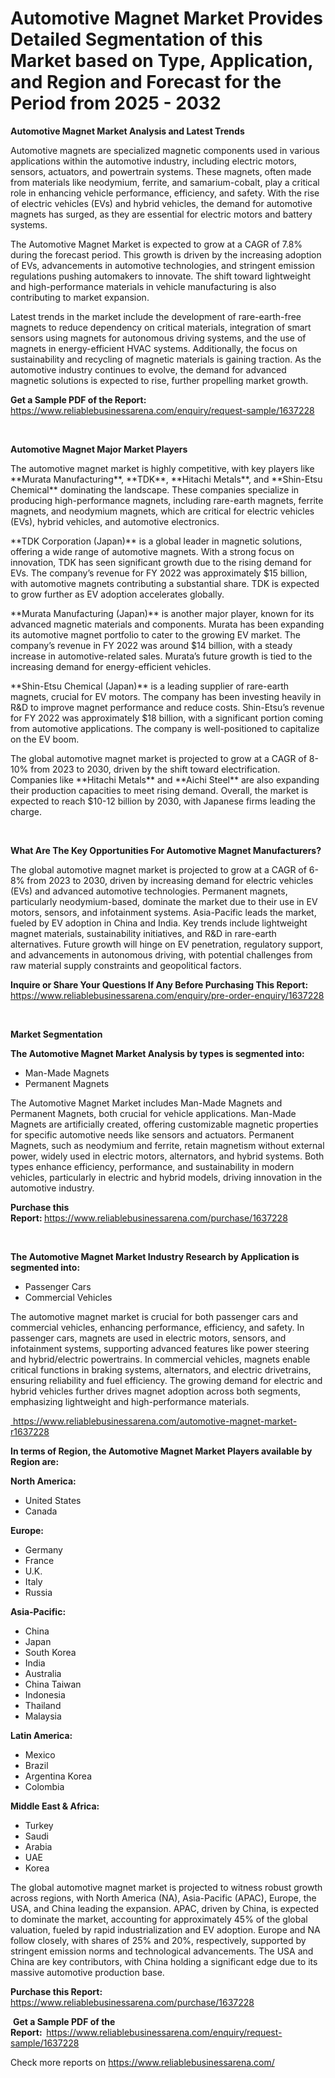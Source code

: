 <p><h1>Automotive Magnet Market Provides Detailed Segmentation of this Market based on Type, Application, and Region and Forecast for the Period from 2025 - 2032</h1></p><p><strong>Automotive Magnet Market Analysis and Latest Trends</strong></p>
<p><p>Automotive magnets are specialized magnetic components used in various applications within the automotive industry, including electric motors, sensors, actuators, and powertrain systems. These magnets, often made from materials like neodymium, ferrite, and samarium-cobalt, play a critical role in enhancing vehicle performance, efficiency, and safety. With the rise of electric vehicles (EVs) and hybrid vehicles, the demand for automotive magnets has surged, as they are essential for electric motors and battery systems.</p><p>The Automotive Magnet Market is expected to grow at a CAGR of 7.8% during the forecast period. This growth is driven by the increasing adoption of EVs, advancements in automotive technologies, and stringent emission regulations pushing automakers to innovate. The shift toward lightweight and high-performance materials in vehicle manufacturing is also contributing to market expansion.</p><p>Latest trends in the market include the development of rare-earth-free magnets to reduce dependency on critical materials, integration of smart sensors using magnets for autonomous driving systems, and the use of magnets in energy-efficient HVAC systems. Additionally, the focus on sustainability and recycling of magnetic materials is gaining traction. As the automotive industry continues to evolve, the demand for advanced magnetic solutions is expected to rise, further propelling market growth.</p></p>
<p><strong>Get a Sample PDF of the Report:&nbsp;</strong> <a href="https://www.reliablebusinessarena.com/enquiry/request-sample/1637228?utm_campaign=1948&utm_medium=2&utm_source=Github&utm_content=ia&utm_term=21012025&utm_id=automotive-magnet">https://www.reliablebusinessarena.com/enquiry/request-sample/1637228</a></p>
<p>&nbsp;</p>
<p><strong>Automotive Magnet Major Market Players</strong></p>
<p><p>The automotive magnet market is highly competitive, with key players like **Murata Manufacturing**, **TDK**, **Hitachi Metals**, and **Shin-Etsu Chemical** dominating the landscape. These companies specialize in producing high-performance magnets, including rare-earth magnets, ferrite magnets, and neodymium magnets, which are critical for electric vehicles (EVs), hybrid vehicles, and automotive electronics.</p><p>**TDK Corporation (Japan)** is a global leader in magnetic solutions, offering a wide range of automotive magnets. With a strong focus on innovation, TDK has seen significant growth due to the rising demand for EVs. The company’s revenue for FY 2022 was approximately $15 billion, with automotive magnets contributing a substantial share. TDK is expected to grow further as EV adoption accelerates globally.</p><p>**Murata Manufacturing (Japan)** is another major player, known for its advanced magnetic materials and components. Murata has been expanding its automotive magnet portfolio to cater to the growing EV market. The company’s revenue in FY 2022 was around $14 billion, with a steady increase in automotive-related sales. Murata’s future growth is tied to the increasing demand for energy-efficient vehicles.</p><p>**Shin-Etsu Chemical (Japan)** is a leading supplier of rare-earth magnets, crucial for EV motors. The company has been investing heavily in R&D to improve magnet performance and reduce costs. Shin-Etsu’s revenue for FY 2022 was approximately $18 billion, with a significant portion coming from automotive applications. The company is well-positioned to capitalize on the EV boom.</p><p>The global automotive magnet market is projected to grow at a CAGR of 8-10% from 2023 to 2030, driven by the shift toward electrification. Companies like **Hitachi Metals** and **Aichi Steel** are also expanding their production capacities to meet rising demand. Overall, the market is expected to reach $10-12 billion by 2030, with Japanese firms leading the charge.</p></p>
<p>&nbsp;</p>
<p><strong>What Are The Key Opportunities For Automotive Magnet Manufacturers?</strong></p>
<p><p>The global automotive magnet market is projected to grow at a CAGR of 6-8% from 2023 to 2030, driven by increasing demand for electric vehicles (EVs) and advanced automotive technologies. Permanent magnets, particularly neodymium-based, dominate the market due to their use in EV motors, sensors, and infotainment systems. Asia-Pacific leads the market, fueled by EV adoption in China and India. Key trends include lightweight magnet materials, sustainability initiatives, and R&D in rare-earth alternatives. Future growth will hinge on EV penetration, regulatory support, and advancements in autonomous driving, with potential challenges from raw material supply constraints and geopolitical factors.</p></p>
<p><strong>Inquire or Share Your Questions If Any Before Purchasing This Report:</strong> <a href="https://www.reliablebusinessarena.com/enquiry/pre-order-enquiry/1637228?utm_campaign=1948&utm_medium=2&utm_source=Github&utm_content=ia&utm_term=21012025&utm_id=automotive-magnet">https://www.reliablebusinessarena.com/enquiry/pre-order-enquiry/1637228</a></p>
<p>&nbsp;</p>
<p><strong>Market Segmentation</strong></p>
<p><strong>The Automotive Magnet Market Analysis by types is segmented into:</strong></p>
<p><ul><li>Man-Made Magnets</li><li>Permanent Magnets</li></ul></p>
<p><p>The Automotive Magnet Market includes Man-Made Magnets and Permanent Magnets, both crucial for vehicle applications. Man-Made Magnets are artificially created, offering customizable magnetic properties for specific automotive needs like sensors and actuators. Permanent Magnets, such as neodymium and ferrite, retain magnetism without external power, widely used in electric motors, alternators, and hybrid systems. Both types enhance efficiency, performance, and sustainability in modern vehicles, particularly in electric and hybrid models, driving innovation in the automotive industry.</p></p>
<p><strong>Purchase this Report:&nbsp;</strong><a href="https://www.reliablebusinessarena.com/purchase/1637228?utm_campaign=1948&utm_medium=2&utm_source=Github&utm_content=ia&utm_term=21012025&utm_id=automotive-magnet">https://www.reliablebusinessarena.com/purchase/1637228</a></p>
<p>&nbsp;</p>
<p><strong>The Automotive Magnet Market Industry Research by Application is segmented into:</strong></p>
<p><ul><li>Passenger Cars</li><li>Commercial Vehicles</li></ul></p>
<p><p>The automotive magnet market is crucial for both passenger cars and commercial vehicles, enhancing performance, efficiency, and safety. In passenger cars, magnets are used in electric motors, sensors, and infotainment systems, supporting advanced features like power steering and hybrid/electric powertrains. In commercial vehicles, magnets enable critical functions in braking systems, alternators, and electric drivetrains, ensuring reliability and fuel efficiency. The growing demand for electric and hybrid vehicles further drives magnet adoption across both segments, emphasizing lightweight and high-performance materials.</p></p>
<p><a href="https://www.reliablebusinessarena.com/automotive-magnet-market-r1637228?utm_campaign=1948&utm_medium=2&utm_source=Github&utm_content=ia&utm_term=21012025&utm_id=automotive-magnet">&nbsp;https://www.reliablebusinessarena.com/automotive-magnet-market-r1637228</a></p>
<p><strong>In terms of Region, the Automotive Magnet Market Players available by Region are:</strong></p>
<p>
    <p> <strong> North America: </strong>
        <ul>
            <li>United States</li>
            <li>Canada</li>
        </ul>
        </p> 
    <p> <strong> Europe: </strong>
        <ul>
            <li>Germany</li>
            <li>France</li>
            <li>U.K.</li>
            <li>Italy</li>
            <li>Russia</li>
        </ul>
        </p> 
    <p> <strong> Asia-Pacific: </strong>
        <ul>
            <li>China</li>
            <li>Japan</li>
            <li>South Korea</li>
            <li>India</li>
            <li>Australia</li>
            <li>China Taiwan</li>
            <li>Indonesia</li>
            <li>Thailand</li>
            <li>Malaysia</li>
        </ul>
        </p> 
    <p> <strong> Latin America: </strong>
        <ul>
            <li>Mexico</li>
            <li>Brazil</li>
            <li>Argentina Korea</li>
            <li>Colombia</li>
        </ul>
        </p> 
    <p> <strong> Middle East & Africa: </strong>
        <ul>
            <li>Turkey</li>
            <li>Saudi</li>
            <li>Arabia</li>
            <li>UAE</li>
            <li>Korea</li>
        </ul>
    </p>
    </p>
<p><p>The global automotive magnet market is projected to witness robust growth across regions, with North America (NA), Asia-Pacific (APAC), Europe, the USA, and China leading the expansion. APAC, driven by China, is expected to dominate the market, accounting for approximately 45% of the global valuation, fueled by rapid industrialization and EV adoption. Europe and NA follow closely, with shares of 25% and 20%, respectively, supported by stringent emission norms and technological advancements. The USA and China are key contributors, with China holding a significant edge due to its massive automotive production base.</p></p>
<p><strong>Purchase this Report: </strong><a href="https://www.reliablebusinessarena.com/purchase/1637228?utm_campaign=1948&utm_medium=2&utm_source=Github&utm_content=ia&utm_term=21012025&utm_id=automotive-magnet">https://www.reliablebusinessarena.com/purchase/1637228</a></p>
<p>&nbsp;<strong>Get a Sample PDF of the Report:&nbsp;&nbsp;</strong><a href="https://www.reliablebusinessarena.com/enquiry/request-sample/1637228?utm_campaign=1948&utm_medium=2&utm_source=Github&utm_content=ia&utm_term=21012025&utm_id=automotive-magnet">https://www.reliablebusinessarena.com/enquiry/request-sample/1637228</a></p>
<p><strong></strong></p>
<p>Check more reports on <a href="https://www.reliablebusinessarena.com/?utm_campaign=1948&utm_medium=2&utm_source=Github&utm_content=ia&utm_term=21012025&utm_id=automotive-magnet">https://www.reliablebusinessarena.com/</a></p>